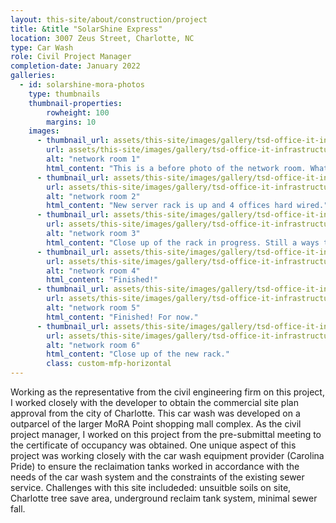 ```yaml
---
layout: this-site/about/construction/project
title: &title "SolarShine Express"
location: 3007 Zeus Street, Charlotte, NC
type: Car Wash
role: Civil Project Manager
completion-date: January 2022
galleries:
  - id: solarshine-mora-photos
    type: thumbnails
    thumbnail-properties:
        rowheight: 100
        margins: 10
    images:
      - thumbnail_url: assets/this-site/images/gallery/tsd-office-it-infrastructure-overhaul/001-th.jpg
        url: assets/this-site/images/gallery/tsd-office-it-infrastructure-overhaul/001.jpg
        alt: "network room 1"
        html_content: "This is a before photo of the network room. What a mess!"
      - thumbnail_url: assets/this-site/images/gallery/tsd-office-it-infrastructure-overhaul/002-th.jpg
        url: assets/this-site/images/gallery/tsd-office-it-infrastructure-overhaul/002.jpg
        alt: "network room 2"
        html_content: "New server rack is up and 4 offices hard wired."
      - thumbnail_url: assets/this-site/images/gallery/tsd-office-it-infrastructure-overhaul/003-th.jpg
        url: assets/this-site/images/gallery/tsd-office-it-infrastructure-overhaul/003.jpg
        alt: "network room 3"
        html_content: "Close up of the rack in progress. Still a ways to go."
      - thumbnail_url: assets/this-site/images/gallery/tsd-office-it-infrastructure-overhaul/004-th.jpg
        url: assets/this-site/images/gallery/tsd-office-it-infrastructure-overhaul/004.jpg
        alt: "network room 4"
        html_content: "Finished!"
      - thumbnail_url: assets/this-site/images/gallery/tsd-office-it-infrastructure-overhaul/005-th.jpg
        url: assets/this-site/images/gallery/tsd-office-it-infrastructure-overhaul/005.jpg
        alt: "network room 5"
        html_content: "Finished! For now."
      - thumbnail_url: assets/this-site/images/gallery/tsd-office-it-infrastructure-overhaul/006-th.jpg
        url: assets/this-site/images/gallery/tsd-office-it-infrastructure-overhaul/006.jpg
        alt: "network room 6"
        html_content: "Close up of the new rack."
        class: custom-mfp-horizontal
---
```


Working as the representative from the civil engineering firm on this project, I worked closely with the developer to obtain the commercial site
plan approval from the city of Charlotte. This car wash was developed on a outparcel of the larger MoRA Point shopping mall complex. As the civil
project manager, I worked on this project from the pre-submittal meeting to the certificate of occupancy was obtained. One unique aspect of this
project was working closely with the car wash equipment provider (Carolina Pride) to ensure the reclaimation tanks worked in accordance with the
needs of the car wash system and the constraints of the existing sewer service. Challenges with this site includeded: unsuitble soils on site,
Charlotte tree save area, underground reclaim tank system, minimal sewer fall.